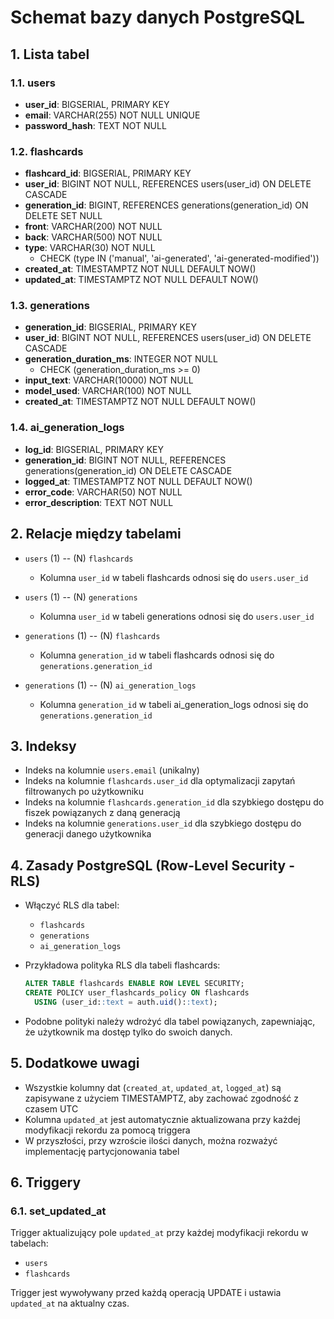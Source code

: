 # Schemat bazy danych PostgreSQL

## 1. Lista tabel

### 1.1. users

- **user_id**: BIGSERIAL, PRIMARY KEY
- **email**: VARCHAR(255) NOT NULL UNIQUE
- **password_hash**: TEXT NOT NULL

### 1.2. flashcards

- **flashcard_id**: BIGSERIAL, PRIMARY KEY
- **user_id**: BIGINT NOT NULL, REFERENCES users(user_id) ON DELETE CASCADE
- **generation_id**: BIGINT, REFERENCES generations(generation_id) ON DELETE SET NULL
- **front**: VARCHAR(200) NOT NULL
- **back**: VARCHAR(500) NOT NULL
- **type**: VARCHAR(30) NOT NULL
  - CHECK (type IN ('manual', 'ai-generated', 'ai-generated-modified'))
- **created_at**: TIMESTAMPTZ NOT NULL DEFAULT NOW()
- **updated_at**: TIMESTAMPTZ NOT NULL DEFAULT NOW()

### 1.3. generations

- **generation_id**: BIGSERIAL, PRIMARY KEY
- **user_id**: BIGINT NOT NULL, REFERENCES users(user_id) ON DELETE CASCADE
- **generation_duration_ms**: INTEGER NOT NULL
  - CHECK (generation_duration_ms >= 0)
- **input_text**: VARCHAR(10000) NOT NULL
- **model_used**: VARCHAR(100) NOT NULL
- **created_at**: TIMESTAMPTZ NOT NULL DEFAULT NOW()

### 1.4. ai_generation_logs

- **log_id**: BIGSERIAL, PRIMARY KEY
- **generation_id**: BIGINT NOT NULL, REFERENCES generations(generation_id) ON DELETE CASCADE
- **logged_at**: TIMESTAMPTZ NOT NULL DEFAULT NOW()
- **error_code**: VARCHAR(50) NOT NULL
- **error_description**: TEXT NOT NULL

## 2. Relacje między tabelami

- `users` (1) -- (N) `flashcards`

  - Kolumna `user_id` w tabeli flashcards odnosi się do `users.user_id`

- `users` (1) -- (N) `generations`

  - Kolumna `user_id` w tabeli generations odnosi się do `users.user_id`

- `generations` (1) -- (N) `flashcards`

  - Kolumna `generation_id` w tabeli flashcards odnosi się do `generations.generation_id`

- `generations` (1) -- (N) `ai_generation_logs`
  - Kolumna `generation_id` w tabeli ai_generation_logs odnosi się do `generations.generation_id`

## 3. Indeksy

- Indeks na kolumnie `users.email` (unikalny)
- Indeks na kolumnie `flashcards.user_id` dla optymalizacji zapytań filtrowanych po użytkowniku
- Indeks na kolumnie `flashcards.generation_id` dla szybkiego dostępu do fiszek powiązanych z daną generacją
- Indeks na kolumnie `generations.user_id` dla szybkiego dostępu do generacji danego użytkownika

## 4. Zasady PostgreSQL (Row-Level Security - RLS)

- Włączyć RLS dla tabel:

  - `flashcards`
  - `generations`
  - `ai_generation_logs`

- Przykładowa polityka RLS dla tabeli flashcards:

  ```sql
  ALTER TABLE flashcards ENABLE ROW LEVEL SECURITY;
  CREATE POLICY user_flashcards_policy ON flashcards
    USING (user_id::text = auth.uid()::text);
  ```

- Podobne polityki należy wdrożyć dla tabel powiązanych, zapewniając, że użytkownik ma dostęp tylko do swoich danych.

## 5. Dodatkowe uwagi

- Wszystkie kolumny dat (`created_at`, `updated_at`, `logged_at`) są zapisywane z użyciem TIMESTAMPTZ, aby zachować zgodność z czasem UTC
- Kolumna `updated_at` jest automatycznie aktualizowana przy każdej modyfikacji rekordu za pomocą triggera
- W przyszłości, przy wzroście ilości danych, można rozważyć implementację partycjonowania tabel

## 6. Triggery

### 6.1. set_updated_at

Trigger aktualizujący pole `updated_at` przy każdej modyfikacji rekordu w tabelach:

- `users`
- `flashcards`

Trigger jest wywoływany przed każdą operacją UPDATE i ustawia `updated_at` na aktualny czas.
